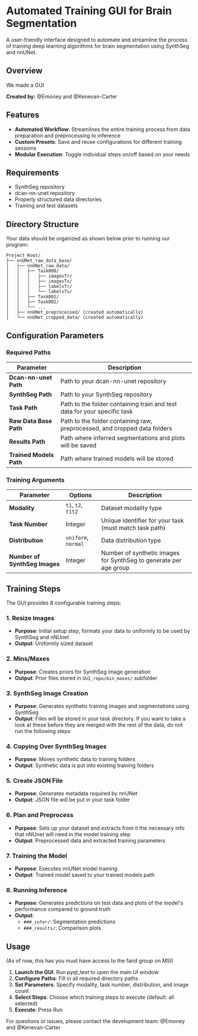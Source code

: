 # Automated Training GUI for Brain Segmentation

A user-friendly interface designed to automate and streamline the process of training deep learning algorithms for brain segmentation using SynthSeg and nnUNet.

## Overview

We made a GUI

**Created by:** @Emoney and @Kenevan-Carter

## Features

- **Automated Workflow**: Streamlines the entire training process from data preparation and preprocessing to inference
- **Custom Presets**: Save and reuse configurations for different training sessions
- **Modular Execution**: Toggle individual steps on/off based on your needs

## Requirements

- SynthSeg repository
- dcan-nn-unet repository
- Properly structured data directories
- Training and test datasets

## Directory Structure

Your data should be organized as shown below prior to running our program:

```
Project_Root/
├── nnUNet_raw_data_base/
│   ├── nnUNet_raw_data/
│   │   ├── Task000/
│   │   │   ├── imagesTr/
│   │   │   ├── imagesTs/
│   │   │   ├── labelsTr/
│   │   │   └── labelsTs/
│   │   ├── Task001/
│   │   ├── Task002/
│   │   └── ...
│   ├── nnUNet_preprocessed/ (created automatically)
│   └── nnUNet_cropped_data/ (created automatically)
```

## Configuration Parameters

### Required Paths

| Parameter | Description |
|-----------|-------------|
| **Dcan-nn-unet Path** | Path to your dcan-nn-unet repository |
| **SynthSeg Path** | Path to your SynthSeg repository |
| **Task Path** | Path to the folder containing train and test data for your specific task |
| **Raw Data Base Path** | Path to the folder containing raw, preprocessed, and cropped data folders |
| **Results Path** | Path where inferred segmentations and plots will be saved |
| **Trained Models Path** | Path where trained models will be stored |

### Training Arguments

| Parameter | Options | Description |
|-----------|---------|-------------|
| **Modality** | `t1`, `t2`, `t1t2` | Dataset modality type |
| **Task Number** | Integer | Unique identifier for your task (must match task path) |
| **Distribution** | `uniform`, `normal` | Data distribution type |
| **Number of SynthSeg Images** | Integer | Number of synthetic images for SynthSeg to generate per age group |

## Training Steps

The GUI provides 8 configurable training steps:

### 1. Resize Images
- **Purpose**: Initial setup step, formats your data to uniformly to be used by SynthSeg and nNUnet
- **Output**: Uniformly sized dataset

### 2. Mins/Maxes
- **Purpose**: Creates priors for SynthSeg image generation
- **Output**: Prior files stored in `GUI_repo/min_maxes/` subfolder

### 3. SynthSeg Image Creation
- **Purpose**: Generates synthetic training images and segmentations using SynthSeg
- **Output**: Files will be stored in your task directory. If you want to take a look at these before they are merged with the rest of the data, do not run the following steps

### 4. Copying Over SynthSeg Images
- **Purpose**: Moves synthetic data to training folders
- **Output**: Synthetic data is put into existing training folders

### 5. Create JSON File
- **Purpose**: Generates metadata required by nnUNet
- **Output**: JSON file will be put in your task folder

### 6. Plan and Preprocess
- **Purpose**: Sets up your dataset and extracts from it the necessary info that nNUnet will need in the model training step
- **Output**: Preprocessed data and extracted training parameters

### 7. Training the Model
- **Purpose**: Executes nnUNet model training
- **Output**: Trained model saved to your trained models path

### 8. Running Inference
- **Purpose**: Generates predictions on test data and plots of the model's performance compared to ground truth
- **Output**: 
  - `###_infer/`: Segmentation predictions
  - `###_results/`: Comparison plots

## Usage
(As of now, this has you must have access to the faird group on MSI)

1. **Launch the GUI**: Run pyqt_test to open the main UI window
2. **Configure Paths**: Fill in all required directory paths
3. **Set Parameters**: Specify modality, task number, distribution, and image count
4. **Select Steps**: Choose which training steps to execute (default: all selected)
5. **Execute**: Press Run

For questions or issues, please contact the development team: @Emoney and @Kenevan-Carter